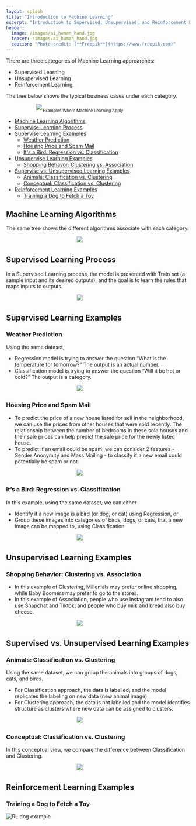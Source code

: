 ```yaml
---
layout: splash
title: "Introduction to Machine Learning"
excerpt: "Introduction to Supervised, Unsupervised, and Reinforcement Learning through pictures."
header:
  image: /images/ai_human_hand.jpg
  teaser: /images/ai_human_hand.jpg
  caption: "Photo credit: [**Freepik**](https://www.freepik.com)"
---
```



There are three categories of Machine Learning approarches:
* Supervised Learning
* Unsupervised Learning
* Reinforcement Learning.

The tree below shows the typical business cases under each category.

<div style="width:80%; font-size:80%; text-align:center">
<img src="/images/ML/ML_example.png" style="padding-bottom:0.5em;"/>
Examples Where Machine Learning Apply
</div>  


- [Machine Learning Algorithms](#machine-learning-algorithms)
- [Supervise Learning Process](#supervised-learning-process)
- [Supervise Learning Examples](#supervised-learning-examples)
  - [Weather Prediction](#weather-prediction)
  - [Housing Price and Spam Mail](#housing-price-and-spam-mail)
  - [It's a Bird: Regression vs. Classification](#its-a-bird-regression-vs-classification)
- [Unsupervise Learning Examples](#unsupervised-learning-examples)  
  - [Shopping Behavor: Clustering vs. Association](#shopping-behavior-clustering-vs-association)
- [Supervise vs. Unsupervised Learning Examples](#supervised-vs-unsupervised-learning-examples)
  - [Animals: Classification vs. Clustering](#animals-classification-vs-clustering)
  - [Conceptual: Classification vs. Clustering](#conceptual-classification-vs-clustering)
- [Reinforcement Learning Examples](#reinforcement-learning-examples)
  - [Training a Dog to Fetch a Toy](#training-a-dog-to-fetch-a-toy)



## Machine Learning Algorithms

The same tree shows the different algorithms associate with each category.

<div style="width:80%; font-size:80%; text-align:center;">
<img src="/images/ML/ML_algorithm.png" style="padding-bottom:0.5em;"/>
</div>  


## Supervised Learning Process

In a Supervised Learning process, the model is presented with Train set (a sample input and its desired outputs), and the goal is to learn the rules that maps inputs to outputs.

<div style="width:80%; font-size:80%; text-align:center;">
<img src="/images/ML/ML_process.png" style="padding-bottom:0.5em;"/>
</div>  


## Supervised Learning Examples
### Weather Prediction
Using the same dataset,
* Regression model is trying to answer the question “What is the temperature for tomorrow?” The output is an actual number.
* Classification model is trying to answer the question “Will it be hot or cold?” The output is a category.

<div style="width:80%; font-size:80%; text-align:center;">
<img src="/images/ML/SL_example.png" style="padding-bottom:0.5em;"/>
</div>   
  

### Housing Price and Spam Mail
* To predict the price of a new house listed for sell in the neighborhood, we can use the prices from other houses that were sold recently. The relationship between the number of bedrooms in these sold houses and their sale prices can help predict the sale price for the newly listed house.
* To predict if an email could be spam, we can consider 2 features - Sender Anonymity and Mass Mailing - to classify if a new email could potentially be spam or not.

<div style="width:80%; font-size:80%; text-align:center;">
<img src="/images/ML/SL_example2.png" style="padding-bottom:0.5em;"/>
</div>   

### It’s a Bird: Regression vs. Classification
In this example, using the same dataset, we can either
* Identify if a new image is a bird (or dog, or cat) using Regression, or
* Group these images into categories of birds, dogs, or cats, that a new image can be mapped to, using Classification.

<div style="width:80%; font-size:80%; text-align:center;">
<img src="/images/ML/SL_example3.png" style="padding-bottom:0.5em;"/>
</div>


## Unsupervised Learning Examples
### Shopping Behavior: Clustering vs. Association
* In this example of Clustering, Millenials may prefer online shopping, while Baby Boomers may prefer to go to the stores.
* In this example of Association, people who use Instagram tend to also use Snapchat and Tiktok, and people who buy milk and bread also buy cheese.

<div style="width:80%; font-size:80%; text-align:center;">
<img src="/images/ML/UL_example.png" style="padding-bottom:0.5em;"/>
</div>


## Supervised vs. Unsupervised Learning Examples
### Animals: Classification vs. Clustering
Using the same dataset, we can group the animals into groups of dogs, cats, and birds.
* For Classification approach, the data is labelled, and the model replicates the labeling on new data (new animal image).
* For Clustering approach, the data is not labelled and the model identifies structure as clusters where new data can be assigned to clusters.

<div style="width:80%; font-size:80%; text-align:center;">
<img src="/images/ML/SL_UL.png" style="padding-bottom:0.5em;"/>
</div>

### Conceptual: Classification vs. Clustering
In this conceptual view, we compare the difference between Classification and Clustering.

<div style="width:80%; font-size:80%; text-align:center;">
<img src="/images/ML/SL_UL_2.png" style="padding-bottom:0.5em;"/>
</div>


## Reinforcement Learning Examples
### Training a Dog to Fetch a Toy
<img src="{{ site.url }}{{ site.baseurl }}/images/ML/RL_example.png" alt="RL dog example">

